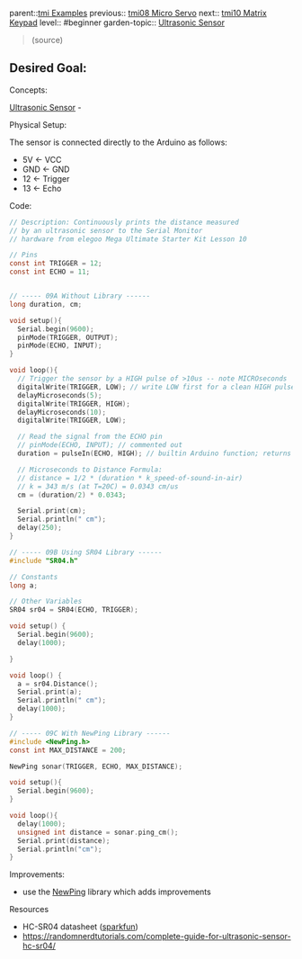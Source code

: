 parent::[tmi Examples](Personal%20Folders/that_marouk_ish/tmi%20Examples.md)
previous:: [tmi08 Micro Servo](Personal%20Folders/that_marouk_ish/tmi08%20Micro%20Servo.md)
next:: [tmi10 Matrix Keypad](tmi10%20Matrix%20Keypad.md)
level:: #beginner
garden-topic:: [Ultrasonic Sensor](../../Ultrasonic%20Sensor.md)

>  (source)

Desired Goal:
- 

Concepts:

[Ultrasonic Sensor](Ultrasonic%20Sensor.md) -

Physical Setup:

The sensor is connected directly to the Arduino as follows:
- 5V <- VCC
- GND <- GND
- 12 <- Trigger
- 13 <- Echo

Code:

``` c
// Description: Continuously prints the distance measured 
// by an ultrasonic sensor to the Serial Monitor
// hardware from elegoo Mega Ultimate Starter Kit Lesson 10

// Pins
const int TRIGGER = 12;
const int ECHO = 11;


// ----- 09A Without Library ------
long duration, cm;

void setup(){
  Serial.begin(9600);
  pinMode(TRIGGER, OUTPUT);
  pinMode(ECHO, INPUT);
}

void loop(){
  // Trigger the sensor by a HIGH pulse of >10us -- note MICROseconds
  digitalWrite(TRIGGER, LOW); // write LOW first for a clean HIGH pulse
  delayMicroseconds(5);
  digitalWrite(TRIGGER, HIGH);
  delayMicroseconds(10);
  digitalWrite(TRIGGER, LOW); 

  // Read the signal from the ECHO pin
  // pinMode(ECHO, INPUT); // commented out 
  duration = pulseIn(ECHO, HIGH); // builtin Arduino function; returns microseconds

  // Microseconds to Distance Formula:
  // distance = 1/2 * (duration * k_speed-of-sound-in-air)
  // k = 343 m/s (at T=20C) = 0.0343 cm/us
  cm = (duration/2) * 0.0343;

  Serial.print(cm);
  Serial.println(" cm");
  delay(250);
}

// ----- 09B Using SR04 Library ------
#include "SR04.h"

// Constants
long a;

// Other Variables
SR04 sr04 = SR04(ECHO, TRIGGER);

void setup() {
  Serial.begin(9600);
  delay(1000);

}

void loop() {
  a = sr04.Distance();
  Serial.print(a);
  Serial.println(" cm");
  delay(1000);
}

// ----- 09C With NewPing Library ------
#include <NewPing.h>
const int MAX_DISTANCE = 200;

NewPing sonar(TRIGGER, ECHO, MAX_DISTANCE);

void setup(){
  Serial.begin(9600);
}

void loop(){
  delay(1000);
  unsigned int distance = sonar.ping_cm();
  Serial.print(distance);
  Serial.println("cm");
}

```

Improvements:
- use the [NewPing](https://www.arduino.cc/reference/en/libraries/newping/) library which adds improvements

Resources
- HC-SR04 datasheet ([sparkfun](https://cdn.sparkfun.com/datasheets/Sensors/Proximity/HCSR04.pdf))
- https://randomnerdtutorials.com/complete-guide-for-ultrasonic-sensor-hc-sr04/